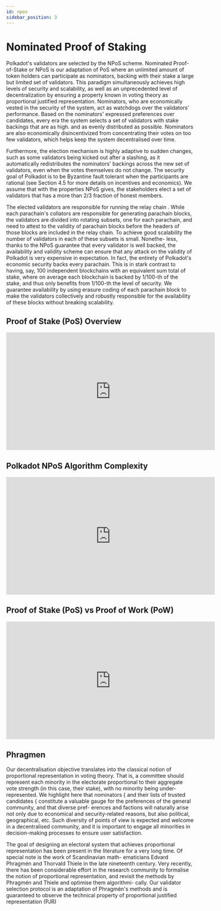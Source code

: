```yaml
---
id: npos
sidebar_position: 3
---
```



# Nominated Proof of Staking

Polkadot's validators are selected by the NPoS scheme. Nominated Proof-of-Stake
or NPoS is our adaptation of PoS where an unlimited amount of token holders can participate as
nominators, backing with their stake a large but limited set of validators. This paradigm simultaneously
achieves high levels of security and scalability, as well as an unprecedented level of
decentralization by ensuring a property known in voting theory as proportional justified representation.
Nominators, who are economically vested in the security of the system, act as watchdogs over the validators'
performance. Based on the nominators' expressed preferences over candidates, every era the system selects a
set of validators with stake backings that are as high. and as evenly distributed as possible. Nominators
are also economically disincentivized from concentrating their votes on too few validators, which helps
keep the system decentralised over time.

Furthermore, the election mechanism is highly adaptive to sudden changes, such as some validators
being kicked out after a slashing, as it automatically redistributes the nominators' backings across
the new set of validators, even when the votes themselves do not change.
The security goal of Polkadot is to be Byzantine fault tolerant when the participants are rational
(see Section 4.5 for more details on incentives and economics). We assume that with the properties
NPoS gives, the stakeholders elect a set of validators that has a more than 2/3 fraction of honest
members.

The elected validators are responsible for running the relay chain . While each
parachain's collators are responsible for generating parachain blocks, the validators
are divided into rotating subsets, one for each parachain, and need to attest to the validity of
parachain blocks before the headers of those blocks are included in the relay chain.
To achieve good scalability the number of validators in each of these subsets is small. Nonethe-
less, thanks to the NPoS guarantee that every validator is well backed, the availability and validity
scheme can ensure that any attack on the validity of Polkadot is very expensive in
expectation. In fact, the entirety of Polkadot's economic security backs every parachain. This is in
stark contrast to having, say, 100 independent blockchains with an equivalent sum total of stake,
where on average each blockchain is backed by 1/100-th of the stake, and thus only benefits from
1/100-th the level of security. We guarantee availability by using erasure coding of each parachain
block to make the validators collectively and robustly responsible for the availability of these blocks
without breaking scalability.

## Proof of Stake (PoS) Overview

<iframe width="560" height="315" src="https://www.youtube.com/embed/yKo6pvgbvD8" title="YouTube video player" frameborder="0" allow="accelerometer; autoplay; clipboard-write; encrypted-media; gyroscope; picture-in-picture" allowfullscreen></iframe>

## Polkadot NPoS Algorithm Complexity

<iframe width="560" height="315" src="https://www.youtube.com/embed/HdKEdD_Vdck" title="YouTube video player" frameborder="0" allow="accelerometer; autoplay; clipboard-write; encrypted-media; gyroscope; picture-in-picture" allowfullscreen></iframe>

## Proof of Stake (PoS) vs Proof of Work (PoW)

<iframe width="560" height="315" src="https://www.youtube.com/embed/6cdzD6lgOXE" title="YouTube video player" frameborder="0" allow="accelerometer; autoplay; clipboard-write; encrypted-media; gyroscope; picture-in-picture" allowfullscreen></iframe>

## Phragmen

Our decentralisation objective translates into the classical notion of proportional representation in voting theory. That is, a committee should represent each minority in the
electorate proportional to their aggregate vote strength (in this case, their stake), with no minority
being under-represented. We highlight here that nominators { and their lists of trusted candidates
{ constitute a valuable gauge for the preferences of the general community, and that diverse pref-
erences and factions will naturally arise not only due to economical and security-related reasons,
but also political, geographical, etc. Such diversity of points of view is expected and welcome in a
decentralised community, and it is important to engage all minorities in decision-making processes
to ensure user satisfaction.

The goal of designing an electoral system that achieves proportional representation has been
present in the literature for a very long time. Of special note is the work of Scandinavian math-
ematicians Edvard Phragmén and Thorvald Thiele in the late nineteenth century. Very recently,
there has been considerable effort in the research community to formalise the notion of proportional
representation, and revisit the methods by Phragmén and Thiele and optimise them algorithmi-
cally. Our validator selection protocol is an adaptation of Phragmén's methods and is guaranteed
to observe the technical property of proportional justified representation (PJR)
